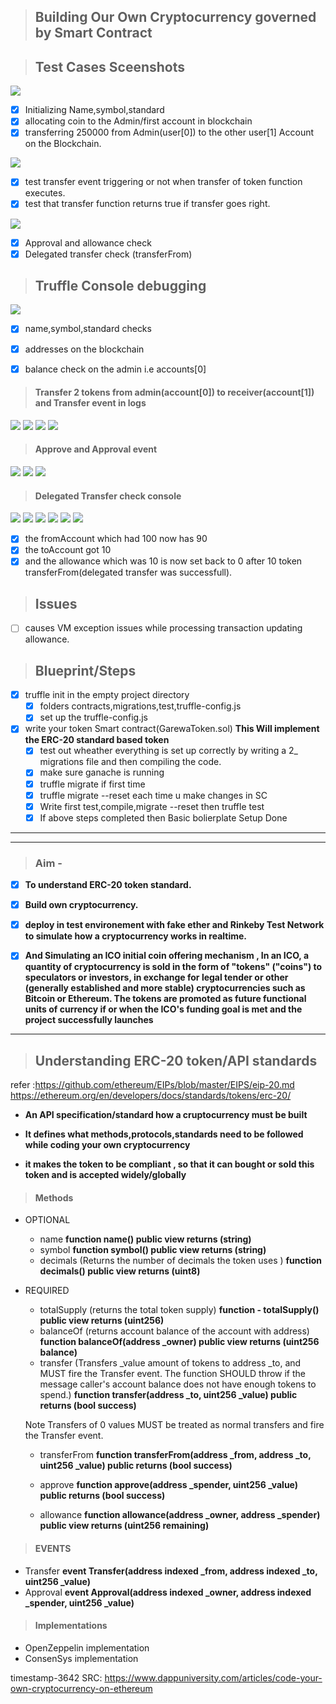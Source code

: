 > ## Building Our Own Cryptocurrency governed by Smart Contract


> ## Test Cases Sceenshots

<img src="./images_dev/testcases.png">

- [x] Initializing Name,symbol,standard
- [x] allocating coin to the Admin/first account in blockchain
- [x] transferring 250000 from Admin(user[0]) to the other user[1] Account on the Blockchain.

<img src="./images_dev/test_transfer_event.png">

- [x] test transfer event triggering or not when transfer of token function executes.
- [x] test that transfer function returns true if transfer goes right.

<img src="./images_dev/delegated_transfer.png">

- [x] Approval and allowance check
- [x] Delegated transfer check (transferFrom)

> ## Truffle Console debugging

<img src="./images_dev/truffle_console_first.png">

- [x] name,symbol,standard checks
- [x] addresses on the blockchain
- [x] balance check on the admin i.e accounts[0]


> #### Transfer 2 tokens from admin(account[0]) to receiver(account[1]) and Transfer event in logs

<img src="./images_dev/transfer_1_console.png">

<img src="./images_dev/transfer_2_console.png">

<img src="./images_dev/transfer_4_console.png">

<img src="./images_dev/transfer_3_console.png">

> #### Approve and Approval event

<img src="./images_dev/approve_1_console.png">

<img src="./images_dev/approve_2_console.png">

<img src="./images_dev/approve_3_console.png">

> #### Delegated Transfer check console

<img src="./images_dev/delegated_1_console.png">

<img src="./images_dev/delegated_2_console.png">

<img src="./images_dev/delegated_3_transfer.png">

<img src="./images_dev/delegated_4_console.png">

<img src="./images_dev/delegated_5_console.png">

<img src="./images_dev/delegated_6_console.png">

- [x] the fromAccount which had 100 now has 90
- [x] the toAccount got 10
- [x] and the allowance which was 10 is now set back to 0 after 10 token transferFrom(delegated transfer was successfull).

> ## Issues
- [ ] causes VM exception issues while processing transaction updating allowance.

> ## Blueprint/Steps

- [x] truffle init in the empty project directory
   - [x] folders contracts,migrations,test,truffle-config.js
   - [x] set up the truffle-config.js
- [x] write your token Smart contract(GarewaToken.sol) ****This Will implement the ERC-20 standard based token****
    - [x] test out wheather everything is set up correctly by writing a 2_ migrations file and then compiling the code.
    - [x] make sure ganache is running
    - [x] truffle migrate if first time
    - [x] truffle migrate --reset each time u make changes in SC
    - [x] Write first test,compile,migrate --reset then truffle test
    - [x] If above steps completed then Basic bolierplate Setup Done
***
***

> ### Aim -

- [x] ****To understand ERC-20 token standard.****

- [x] ****Build own cryptocurrency.****

- [x] ****deploy in test environement with fake ether and Rinkeby Test Network to simulate how a cryptocurrency works in realtime.****

- [x] ****And Simulating an ICO initial coin offering mechanism , In an ICO, a quantity of cryptocurrency is sold in the form of "tokens" ("coins") to speculators or investors, in exchange for legal tender or other (generally established and more stable) cryptocurrencies such as Bitcoin or Ethereum. The tokens are promoted as future functional units of currency if or when the ICO's funding goal is met and the project successfully launches****

***

> ## Understanding ERC-20 token/API standards
refer :https://github.com/ethereum/EIPs/blob/master/EIPS/eip-20.md
https://ethereum.org/en/developers/docs/standards/tokens/erc-20/

- ****An API specification/standard how a cruptocurrency must be built****

- ****It defines what methods,protocols,standards need to be followed while coding your own cryptocurrency****

- ****it makes the token to be compliant , so that it can bought or sold this token and is accepted widely/globally****

> #### Methods

- OPTIONAL

  - name ****function name() public view returns (string)****
  - symbol ****function symbol() public view returns (string)****
  - decimals (Returns the number of decimals the token uses ) ****function decimals() public view returns (uint8)****

- REQUIRED

  - totalSupply (returns the total token supply) ****function - totalSupply() public view returns (uint256)****
  - balanceOf (returns account balance of the account with address) ****function balanceOf(address _owner) public view returns (uint256 balance)****
  - transfer (Transfers _value amount of tokens to address _to, and MUST fire the Transfer event. The function SHOULD throw if the message caller's account balance does not have enough tokens to spend.) ****function transfer(address _to, uint256 _value) public returns (bool success)****

  Note Transfers of 0 values MUST be treated as normal transfers and fire the Transfer event.

  - transferFrom ****function transferFrom(address _from, address _to, uint256 _value) public returns (bool success)****

  - approve ****function approve(address _spender, uint256 _value) public returns (bool success)****

  - allowance ****function allowance(address _owner, address _spender) public view returns (uint256 remaining)****

> #### EVENTS

- Transfer ****event Transfer(address indexed _from, address indexed _to, uint256 _value)****
- Approval ****event Approval(address indexed _owner, address indexed _spender, uint256 _value)****

> #### Implementations

- OpenZeppelin implementation
- ConsenSys implementation

timestamp-3642
SRC: https://www.dappuniversity.com/articles/code-your-own-cryptocurrency-on-ethereum
